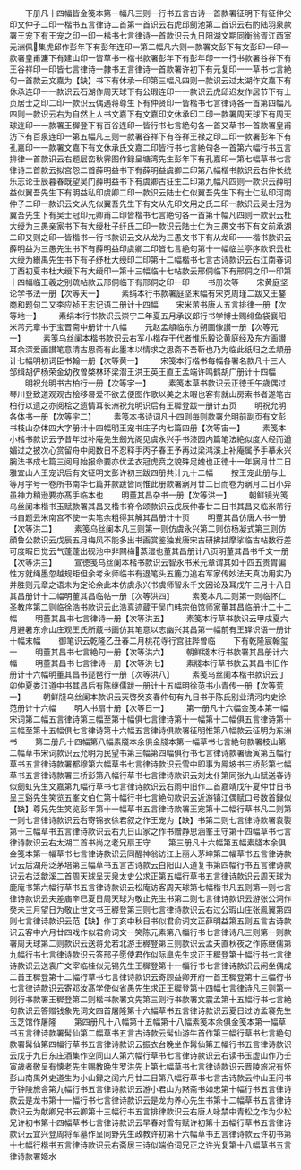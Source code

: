 <!-- { "loadSidebar": true } -->
　　下册凡十四幅皆金笺本第一幅凡三则一行书五言古诗一首款署征明下有征仲父印文仲子二印一楷书五言律诗二首第一首识云右虎邱劒池第二首识云右酌陆羽泉款署王宠下有王宠之印一印一楷书七言律诗一首款识云九日阳湖文期同衡翁胥江酉室元洲佩集虎邱作彭年下有彭年连印一第二幅凡六则一款署文彭下有文彭印一印一款署皇甫濂下有建山印一皆草书一楷书款署彭年下有彭年印一一行书款署谷祥下有王谷祥印一印皆七言律诗一隷书五言律诗一首款署许初下有元复印一一草书七言絶句一首款云文嘉为【缺】书下有休承一印第三幅凡四则一款识云过太湖作文嘉下有休承连印一一款识云石湖作周天球下有公瑕连印一一款识云虎邱迟友作居节下有士贞居士之印二印一款识云偶遇蒋尊生下有仲贤印一皆楷书七言律诗各一首第四幅凡四则一款识云右为自然上人书文嘉下有文嘉印文休承印二印一款署周天球下有周天球连印一一款署王穉登下有百谷连印一皆行书七言絶句各一首又草书一首款署皇甫汸下有百泉连印一第五幅凡三则一款署谷祥下有谷祥王禄之印二印一款署彭年下有孔嘉印一一款署文嘉下有文休承氏文嘉二印皆行书七言絶句各一首第六幅行书五言排律一首款识云右题层峦秋霁图作録呈塘湾先生彭年下有孔嘉印一第七幅草书七言律诗二首款云拟宫怨二首薛明益书下有薛明益虞卿二印第八幅楷书款识云右仲长统乐志论壬辰暮春既望吴门薛明益书下有虞卿古狂生二印第九幅凡四则一款识云薛明益似翼吾先生下有明益私印虞卿二印一款识云陆士仁似翼吾先生下有士仁私印河南仲子二印一款识云文从先似翼吾先生下有文从先印文用之氏二印一款识云吴士冠为翼吾先生下有吴士冠印元卿甫二印皆楷书七言絶句各一首第十幅凡四则一款识云杜大绶为三愚亲家书下有大绶杜子纡氏二印一款识云陆士仁为三愚文书下有文前承湖二印又则之印一皆楷书一行书款识云文从龙为三愚文书下有从龙印一一楷书款识云薛明益为三愚先生书下有薛明益印虞卿二印皆七言絶句第十一幅临兰亭序款识云杜大绶为纉禹先生书下有子纾杜大绶印二印第十二幅楷书七言古诗款识云右江南春词丁酉初夏书杜大绶下有大绶印一第十三幅临十七帖款云邢侗临下有邢侗之印一印第十四幅临王羲之别疏帖款云邢侗临下有邢侗之印一印
　　书册次等
　　宋黄庭坚论学书法一册【次等天一】
　　素绢本行书款署庭坚末幅有宋克周瑾二跋又王鏊商和题句二又李应祯王志记语二册计十四幅
　　宋米芾书唐人五言排律一册【次等地一】
　　素绢本行书款识云崇宁二年夏五月承议郎行书学博士赐绯鱼袋襄阳米芾元章书于宝晋斋中册计十八幅
　　元赵孟頫临东方朔画像讃一册【次等元一】
　　素笺乌丝阑本楷书款识云右军小楷存于代者惟乐毅论黄庭经及东方画讃耳余深爱画讃笔意清古思斋有此墨本以情求之思斋不吾靳也乃为临此纸归之孟頫册计七幅明初词臣书翰一册【次等黄一】
　　宋笺本行楷书每幅各署名款凡十三人邹缉胡俨杨荣金幼孜曽棨林环梁潜王洪王英王直王孟端许鸣鹤胡广册计十四幅
　　明祝允明书古柏行一册【次等宇一】
　　素笺本草书款识云正徳壬午歳偶过琴川登致道观观古桧移晷爱不欲去便图作歌以美之未暇也客有就山房索书者遂笔古柏行以遗之亦阅桧之遗情耳长洲祝允明识后有王穉登跋一册计五页
　　明祝允明各体书一册【次等宇二】
　　素笺本书诗词凡十四则毎则款署允明前副页有文彭书枝山杂体四大字册计十四幅明王宠书庄子内七篇四册【次等宙一】
　　素笺本小楷书款识云予昔年过补庵先生劒光阁见虞永兴手书漆园内篇笔法絶似度人经而遒媚过之披次心赏留舟中阅数日不忍释手丙子春王予再过梁鸿溪上补庵属予手摹永兴腕法书成七篇三阅月始报命要亦优孟衣冠虎贲之貌殊足媿也正徳十一年寎月廿二日雅宜山人王宠识后有文征明文彭许初三跋四册共计九十二幅
　　按王宠此册与上等月字号一卷所书南华七篇并款跋皆同惟此册款署寎月廿二日而卷为寎月二日小异虽神力稍逊要亦髙手临本也
　　明董其昌杂书一册【次等洪一】
　　朝鲜镜光笺乌丝阑本楷书玉赋款署其昌又楷书脊令颂款识云戊辰仲春廿二日书其昌又临米芾行书自题云米南宫不使一实笔余粗得其解其昌册计十页
　　明董其昌仿唐人书一册【次等洪二】
　　素笺乌丝阑本凡三则第一则仿虞永兴第二则仿杨凝式第三则仿顔鲁公款识云戊辰五月梅风不能多出书画赏鉴独发唐宋古研拂拭摩挲临古帖数行差可度暇日觉云气蓬蓬出砚池中非闗梅蒸湿也董其昌册计八页明董其昌书千文一册【次等洪三】
　　宣徳笺乌丝阑本楷书款识云智永书米元章谓其如十四五贵胄偏性方就绳墨忽越规矩但余考永师临书有退笔头五簏力追右军家传妙法天真功用实乃并胜则元章之语未为定论余此本仿虞永兴书虞师智永千文因论及耳戊午三月十八日其昌册计十二幅明董其昌临帖一册【次等洪四】
　　素笺本凡二则第一则临怀仁圣教序第二则临徐浩书款识云此浩真迹蔵于吴门韩宗伯馆师家董其昌临册计二十二幅
　　明董其昌书七言律诗一册【次等洪五】
　　素笺本行草书款识云甲戌夏六月避暑东佘山庄观王氏所蔵书画仿其笔意以志幽兴其昌第一幅前有王铎识语一册计十幅末幅
　　御笔识云乾隆乙丑春二月桃花寺行宫驻跸曽临
　　下有乾隆宸翰玺一
　　明董其昌书七言絶句一册【次等洪六】
　　朝鲜牋本行书款署其昌册计六幅
　　明董其昌书七言律诗一册【次等洪七】
　　素牋本行草书款云其昌书旧作册计十六幅明董其昌书琵琶行一册【次等洪八】
　　素笺乌丝阑本楷书款识云丁卯仲夏娄江道中书其昌后有陈继儒跋一册计十五幅明徐范书小青传一册【次等荒一】
　　朝鲜牋乌丝阑本款识云天啓癸亥春仲旬有九日书于陈氏别业清河内史徐范册计十六幅
　　明人书扇十册【次等日一】
　　第一册凡十六幅金笺本第一幅宋词第二幅五言律诗第三幅至第十幅俱七言律诗第十一幅第十二幅俱五言律诗第十三幅至第十五幅俱七言律诗第十六幅五言律诗俱款署征明惟第八幅款云征明为东洲书
　　第二册凡十四幅第八幅素牋本余俱金牋本第一幅草书七言絶句款署枝山第二幅草书宋词款识云允明为民望书第三幅第四幅俱行书七言律诗款署唐寅第五幅行草书五言律诗款署都穆第六幅草书七言律诗款识云雪中即事为鳯坡书三桥彭第七幅草书五言律诗款署三桥彭第八幅行草书七言律诗款识云刘太仆第同张九山赋送春诗似劒虹先生文嘉第九幅行草书七言律诗款识云右雨中旧作二首嘉靖戊午夏仲廿日书呈三谿先生笑览五峯文伯仁第十幅行书七言絶句款识云近游镇江偶赋口号数首録似【缺】尊兄先生笑览彭年第十一幅草书五言律诗款署王宠第十二幅行草书凡二则第一则七言律诗款识云右寄锦衣徐君叙之作王宠为【缺】书第二则七言律诗款署袁褧第十三幅草书五言律诗款识云右九日山家之作书赠静思涵峯王守第十四幅草书七言律诗款识云右太湖二首书尚之老兄扇王守
　　第三册凡十六幅第五幅素牋本余俱金笺本第一幅草书七言律诗款识云同醒神翁访江上丽人茅坤第二幅草书五言律诗款识云后湖舟泛茅培第三幅草书五言古诗款云白阳山人道复书第四幅行书五言律诗款识云右泛歙溪二首周天球呈天泉太史公求正第五幅行草书五言律诗款识云周天球为鹿庵书第六幅行草书五言律诗款识云松庵访客周天球第七幅楷书凡五则第一则七言律诗款识云夫差庙辛巳夏日周天球为敬止先生书第二则七言律诗款识云游张公洞作癸未三月望日为敬止世文书王稺登第三则七言律诗款识云右过公瑕山庄张鳯翼第四则七言律诗款识云范【缺】作丁亥中秋日书似君俞词文正薛明益第五则五言古诗款识云客中六月廿四戏作似君俞词文一笑陈元素第八幅行书七言律诗凡三则第一则款署周天球第二则款识云送蒋允若北游王稺豋第三则款识云孟夫直秋夜之作陈继儒第九幅行书七言律诗款识云答邢子愿使君作似际臯先生求正王穉登第十幅行书七言律诗款识云送袁广文宰临桂似元锡先生王穉登第十一幅行书七言律诗款识云闲坐偶成二首王穉登第十二幅行草书七言律诗款识云寄顾益卿开府一首王穉登第十三幅行书七言律诗款识云寄邓汝髙学使似省愚先生求正王穉登第十四幅七言律诗凡三则第一则行书款署王穉登第二则楷书款署文先第三则行书款署文震孟第十五幅行书七言絶句款识云答赠钱象先词文四首屠隆第十六幅草书五言律诗款识云夏日过访孟褰先生玉芝馆作屠隆
　　第四册凡十八幅第十五幅第十八幅素笺本余俱金笺本第一幅草书五言律诗款署髯仙第二幅草书五言古诗款云髯仙游牛首作第三幅行草书七言絶句款署髯仙第四幅行草书五言律诗款识云振衣台晚坐作髯仙第五幅行书五言律诗款识云戊子九日东庄酒集作空同山人第六幅行草书七言律诗款识云右读书玉虚山作乃壬寅歳者敬呈有懐老先生赐教晩生罗洪先上第七幅草书七言律诗款识云晋陵旅况有怀彭山南禺外史道生为小山録之闰六月廿二日第八幅行草书七言古诗款云仲山王问书于钟陵旅舎第九幅行书五言律诗款识云游小君山为黙斋书如忠第十幅行书五言律诗款云是龙书第十一幅行书七言律诗款识云是龙为养心先生书第十二幅草书五言律诗款识云为献卿兄书云卿第十三幅行书五言排律款识云右唐人咏禁中青松之作为少松兄许初书第十四幅草书七言律诗款识云早春对雪有赋许初第十五幅行草书五言律诗款识云宜兴登周将军墓作呈同野先生政教许初第十六幅草书五言律诗款云许初书第十七幅行楷书五言律诗款识云右斋居三诗似端伯词兄正之许光复第十八幅草书五言律诗款署姬水
